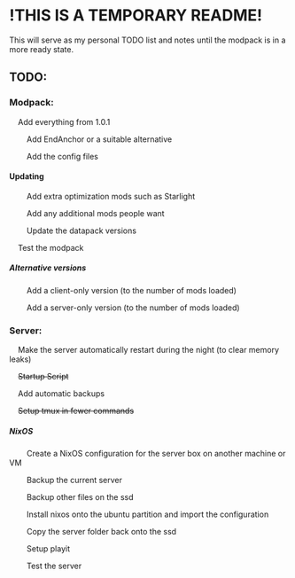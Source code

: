 # !THIS IS A TEMPORARY README!

This will serve as my personal TODO list and notes until the modpack is in a more ready state.

## TODO:

### Modpack:

    Add everything from 1.0.1

        Add EndAnchor or a suitable alternative

        Add the config files

#### Updating

        Add extra optimization mods such as Starlight

        Add any additional mods people want

        Update the datapack versions

    Test the modpack

##### Alternative versions

        Add a client-only version (to the number of mods loaded)

        Add a server-only version (to the number of mods loaded)

### Server:

    Make the server automatically restart during the night (to clear memory leaks)

    ~~Startup Script~~

    Add automatic backups

    ~~Setup tmux in fewer commands~~

##### NixOS

        Create a NixOS configuration for the server box on another machine or VM

        Backup the current server

        Backup other files on the ssd

        Install nixos onto the ubuntu partition and import the configuration

        Copy the server folder back onto the ssd

        Setup playit

        Test the server
